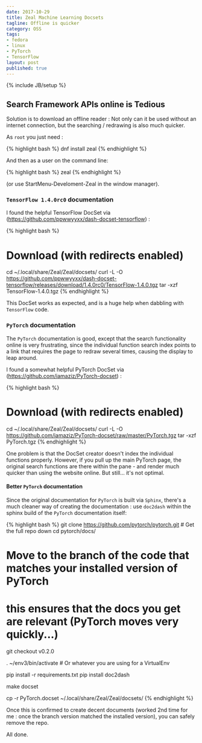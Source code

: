 ```yaml
---
date: 2017-10-29
title: Zeal Machine Learning Docsets
tagline: Offline is quicker
category: OSS
tags:
- fedora
- linux
- PyTorch
- TensorFlow
layout: post
published: true
---
```

{% include JB/setup %}

## Search Framework APIs online is Tedious

Solution is to download an offline reader : Not only can it be used without an internet connection,
but the searching / redrawing is also much quicker.

As ```root``` you just need :

{% highlight bash %}
dnf install zeal
{% endhighlight %}

And then as a user on the command line:

{% highlight bash %}
zeal
{% endhighlight %}

(or use StartMenu-Develoment-Zeal in the window manager).

### ```TensorFlow 1.4.0rc0``` documentation

I found the helpful TensorFlow DocSet via (https://github.com/ppwwyyxx/dash-docset-tensorflow) :

{% highlight bash %}
# Download (with redirects enabled)
cd ~/.local/share/Zeal/Zeal/docsets/
curl -L -O https://github.com/ppwwyyxx/dash-docset-tensorflow/releases/download/1.4.0rc0/TensorFlow-1.4.0.tgz
tar -xzf TensorFlow-1.4.0.tgz
{% endhighlight %}

This DocSet works as expected, and is a huge help when dabbling with ```TensorFlow``` code.


### ```PyTorch``` documentation

The ```PyTorch``` documentation is good, except that the search functionality online is very frustrating, 
since the individual function search index points to a link that requires the page to redraw several times,
causing the display to leap around.

I found a somewhat helpful PyTorch DocSet via (https://github.com/iamaziz/PyTorch-docset) :

{% highlight bash %}
# Download (with redirects enabled)
cd ~/.local/share/Zeal/Zeal/docsets/
curl -L -O https://github.com/iamaziz/PyTorch-docset/raw/master/PyTorch.tgz
tar -xzf PyTorch.tgz
{% endhighlight %}

One problem is that the DocSet creator doesn't index the individual functions properly.  However, 
if you pull up the main PyTorch page, the original search functions are there within the pane - and 
render much quicker than using the website online.  But still... it's not optimal.


#### Better ```PyTorch``` documentation 

Since the original documentation for ```PyTorch``` is built via ```Sphinx```, there's a much cleaner 
way of creating the documentation : use ```doc2dash``` within the sphinx build of the ```PyTorch``` documentation itself:

{% highlight bash %}
git clone https://github.com/pytorch/pytorch.git  # Get the full repo down
cd pytorch/docs/

# Move to the branch of the code that matches your installed version of PyTorch
# this ensures that the docs you get are relevant (PyTorch moves very quickly...)
git checkout v0.2.0

. ~/env3/bin/activate # Or whatever you are using for a VirtualEnv

pip install -r requirements.txt
pip install doc2dash

make docset

cp -r PyTorch.docset ~/.local/share/Zeal/Zeal/docsets/
{% endhighlight %}

Once this is confirmed to create decent documents (worked 2nd time for me : once the branch version matched the installed version),
you can safely remove the repo.

All done.

